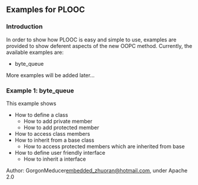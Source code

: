 ## Examples for PLOOC
### Introduction
In order to show how PLOOC is easy and simple to use, examples are provided to show deferent aspects of the new OOPC method. Currently, the available examples are:

- byte_queue
 
More examples will be added later...

### Example 1: byte_queue
This example shows
- How to define a class
    - How to add private member
    - How to add protected member
- How to access class members
- How to inherit from a base class
    - How to access protected members which are inherited from base
- How to define user friendly interface
    - How to inherit a interface

Author:  GorgonMeducer<embedded_zhuoran@hotmail.com>,  under Apache 2.0

